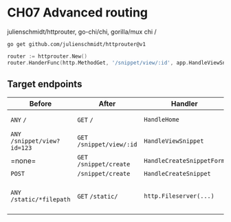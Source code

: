 # CH07 Advanced routing 

julienschmidt/httprouter, go-chi/chi, gorilla/mux
chi / 

```
go get github.com/julienschmidt/httprouter@v1
```

```go
router := httprouter.New()
router.HanderFunc(http.MethodGet, '/snippet/view/:id', app.HandleViewSnippet)
```

## Target endpoints

Before | After  | Handler | Info
---|---|---|---
`ANY`  `/` | `GET`  `/` | `HandleHome` | No catch-all anymore
`ANY`  `/snippet/view?id=123` | `GET`  `/snippet/view/:id`  | `HandleViewSnippet` | 
=none= | `GET` `/snippet/create` | `HandleCreateSnippetForm` | Display HTML form. 
`POST` | `/snippet/create` | `HandleCreateSnippet`  | 
`ANY`  `/static/*filepath` | `GET` `/static/` | `http.Fileserver(...)` | Using the `http.Fileserver()` handler + `http.StripPrefix()`. 
